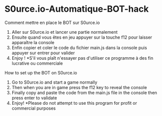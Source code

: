 # S0urce.io-Automatique-BOT-hack

Comment mettre en place le BOT sur S0urce.io

1) Aller sur S0urce.io et lancer une partie normalement
2) Ensuite quand vous êtes en jeu appuyer sur la touche f12 pour laisser apparaître la console 
3) Enfin copier et coler le code du fichier main.js dans la console puis appuyer sur entrer pour valider
4) Enjoy !
*S'il vous plaît n'essayer pas d'utiliser ce programme à des fin lucrative ou commerciale

How to set up the BOT on S0urce.io

1) Go to S0urce.io and start a game normally
2) Then when you are in game press the f12 key to reveal the console
3) Finally copy and paste the code from the main.js file in the console then press enter to validate
4) Enjoy!
*Please do not attempt to use this program for profit or commercial purposes
